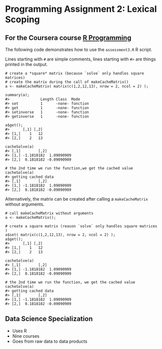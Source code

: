 # Programming Assignment 2: Lexical Scoping

## For the Coursera course [R Programming](https://www.coursera.org/course/rprog)

The following code demonstrates how to use the `assessment3.R` R script.

Lines starting with `#` are simple comments, lines starting with `#>` are things
printed in the output.

	# create a *square* matrix (because `solve` only handles square matrices)
	# create the matrix during the call of makeCacheMatrix()
	a <- makeCacheMatrix( matrix(c(1,2,12,13), nrow = 2, ncol = 2) );

	summary(a);
	#>              Length Class  Mode    
	#> set          1      -none- function
	#> get          1      -none- function
	#> setinverse   1      -none- function
	#> getinverse   1      -none- function

	a$get();
	#>      [,1] [,2]
	#> [1,]    1   12
	#> [2,]    2   13

	cacheSolve(a)
	#> [,1]        [,2]
	#> [1,] -1.1818182  1.09090909
	#> [2,]  0.1818182 -0.09090909

	# the 2nd time we run the function,we get the cached value
	cacheSolve(a)
	#> getting cached data
	#> [,1]        [,2]
	#> [1,] -1.1818182  1.09090909
	#> [2,]  0.1818182 -0.09090909

Alternatively, the matrix can be created after calling a `makeCacheMatrix`
without arguments.

	
	# call makeCacheMatrix without arguments
	a <- makeCacheMatrix();

	# create a square matrix (reason `solve` only handles square matrices )
	a$set( matrix(c(1,2,12,13), nrow = 2, ncol = 2) );
	a$get();
	#>      [,1] [,2]
	#> [1,]    1   12
	#> [2,]    2   13

	cacheSolve(a)
	#> [,1]        [,2]
	#> [1,] -1.1818182  1.09090909
	#> [2,]  0.1818182 -0.09090909

	# the 2nd time we run the function, we get the cached value
	cacheSolve(a)
	#> getting cached data
	#> [,1]        [,2]
	#> [1,] -1.1818182  1.09090909
	#> [2,]  0.1818182 -0.09090909
## Data Science Specialization

* Uses R
* Nine courses
* Goes from raw data to data products
